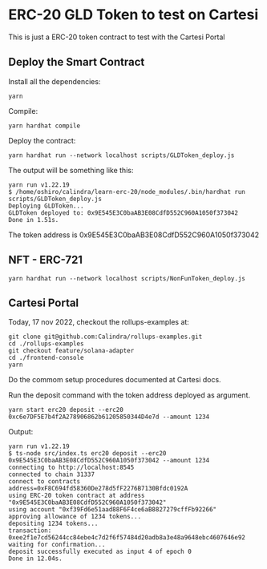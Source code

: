 # ERC-20 GLD Token to test on Cartesi

This is just a ERC-20 token contract to test with the Cartesi Portal

## Deploy the Smart Contract

Install all the dependencies:

```shell
yarn
```

Compile:

```shell
yarn hardhat compile
```

Deploy the contract:

```shell
yarn hardhat run --network localhost scripts/GLDToken_deploy.js
```

The output will be something like this:

```shell
yarn run v1.22.19
$ /home/oshiro/calindra/learn-erc-20/node_modules/.bin/hardhat run scripts/GLDToken_deploy.js
Deploying GLDToken...
GLDToken deployed to: 0x9E545E3C0baAB3E08CdfD552C960A1050f373042
Done in 1.51s.
```

The token address is 0x9E545E3C0baAB3E08CdfD552C960A1050f373042

## NFT - ERC-721

```shell
yarn hardhat run --network localhost scripts/NonFunToken_deploy.js
```

## Cartesi Portal

Today, 17 nov 2022, checkout the rollups-examples at: 

```shell
git clone git@github.com:Calindra/rollups-examples.git
cd ./rollups-examples
git checkout feature/solana-adapter
cd ./frontend-console
yarn
```

Do the commom setup procedures documented at Cartesi docs.

Run the deposit command with the token address deployed as argument.

```shell
yarn start erc20 deposit --erc20 0xc6e7DF5E7b4f2A278906862b61205850344D4e7d --amount 1234
```

Output:

```shell
yarn run v1.22.19
$ ts-node src/index.ts erc20 deposit --erc20 0x9E545E3C0baAB3E08CdfD552C960A1050f373042 --amount 1234
connecting to http://localhost:8545
connected to chain 31337
connect to contracts address=0xF8C694fd58360De278d5fF2276B7130Bfdc0192A
using ERC-20 token contract at address "0x9E545E3C0baAB3E08CdfD552C960A1050f373042"
using account "0xf39Fd6e51aad88F6F4ce6aB8827279cffFb92266"
approving allowance of 1234 tokens...
depositing 1234 tokens...
transaction: 0xee2f1e7cd56244cc84ebe4c7d2f6f57484d20adb8a3e48a9648ebc4607646e92
waiting for confirmation...
deposit successfully executed as input 4 of epoch 0
Done in 12.04s.
```
